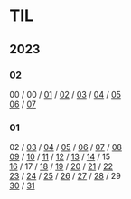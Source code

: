 # TIL
## 2023
### 02
00 / 00 / [01](https://github.com/samjan29/TIL/blob/main/2023/02/01.md) / [02](https://github.com/samjan29/TIL/blob/main/2023/02/02.md) / [03](https://github.com/samjan29/TIL/blob/main/2023/02/03.md) / [04](https://github.com/samjan29/TIL/blob/main/2023/02/04.md) / [05](https://github.com/samjan29/TIL/blob/main/2023/02/05.md)   
[06](https://github.com/samjan29/TIL/blob/main/2023/02/06.md) / [07](https://github.com/samjan29/TIL/blob/main/2023/02/07.md)
### 01
02 / [03](https://github.com/samjan29/TIL/blob/main/2023/01/03.md) / [04](https://github.com/samjan29/TIL/blob/main/2023/01/04.md) / [05](https://github.com/samjan29/TIL/blob/main/2023/01/05.md) / [06](https://github.com/samjan29/TIL/blob/main/2023/01/06.md) / [07](https://github.com/samjan29/TIL/blob/main/2023/01/07.md) / [08](https://github.com/samjan29/TIL/blob/main/2023/01/08.md)   
[09](https://github.com/samjan29/TIL/blob/main/2023/01/09.md) / [10](https://github.com/samjan29/TIL/blob/main/2023/01/10.md) / [11](https://github.com/samjan29/TIL/blob/main/2023/01/11.md) / [12](https://github.com/samjan29/TIL/blob/main/2023/01/12.md) / [13](https://github.com/samjan29/TIL/blob/main/2023/01/13.md) / [14](https://github.com/samjan29/TIL/blob/main/2023/01/14.md) / 15   
[16](https://github.com/samjan29/TIL/blob/main/2023/01/16.md) / 17 / [18](https://github.com/samjan29/TIL/blob/main/2023/01/18.md) / [19](https://github.com/samjan29/TIL/blob/main/2023/01/19.md) / [20](https://github.com/samjan29/TIL/blob/main/2023/01/20.md) / [21](https://github.com/samjan29/TIL/blob/main/2023/01/21.md) / [22](https://github.com/samjan29/TIL/blob/main/2023/01/22.md)   
[23](https://github.com/samjan29/TIL/blob/main/2023/01/23.md) / [24](https://github.com/samjan29/TIL/blob/main/2023/01/24.md) / [25](https://github.com/samjan29/TIL/blob/main/2023/01/25.md) / [26](https://github.com/samjan29/TIL/blob/main/2023/01/26.md) / [27](https://github.com/samjan29/TIL/blob/main/2023/01/27.md) / [28](https://github.com/samjan29/TIL/blob/main/2023/01/28.md) / 29   
[30](https://github.com/samjan29/TIL/blob/main/2023/01/30.md) / [31](https://github.com/samjan29/TIL/blob/main/2023/01/31.md)
